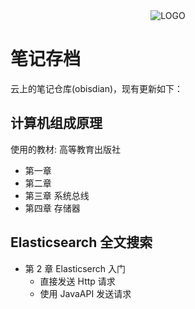 <div align="center">

<img alt="LOGO" src="https://raw.githubusercontent.com/Anlieh/PicBucket/master/202209241014293.png" />

</div>

# 笔记存档

云上的笔记仓库(obisdian)，现有更新如下：

## 计算机组成原理
使用的教材:     高等教育出版社
- 第一章  
- 第二章  
- 第三章 系统总线
- 第四章 存储器

## Elasticsearch 全文搜索
- 第 2 章 Elasticserch 入门
	- 直接发送 Http 请求
	- 使用 JavaAPI 发送请求 